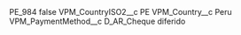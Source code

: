 <?xml version="1.0" encoding="UTF-8"?>
<CustomMetadata xmlns="http://soap.sforce.com/2006/04/metadata" xmlns:xsi="http://www.w3.org/2001/XMLSchema-instance" xmlns:xsd="http://www.w3.org/2001/XMLSchema">
    <label>PE_984</label>
    <protected>false</protected>
    <values>
        <field>VPM_CountryISO2__c</field>
        <value xsi:type="xsd:string">PE</value>
    </values>
    <values>
        <field>VPM_Country__c</field>
        <value xsi:type="xsd:string">Peru</value>
    </values>
    <values>
        <field>VPM_PaymentMethod__c</field>
        <value xsi:type="xsd:string">D_AR_Cheque diferido</value>
    </values>
</CustomMetadata>
